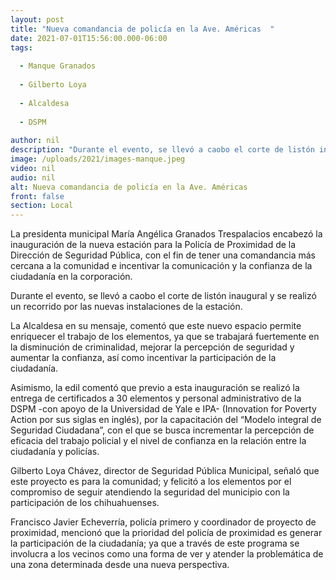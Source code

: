 ```yaml
---
layout: post
title: "Nueva comandancia de policía en la Ave. Américas  "
date: 2021-07-01T15:56:00.000-06:00
tags:
  
  - Manque Granados
  
  - Gilberto Loya
  
  - Alcaldesa
  
  - DSPM
  
author: nil
description: "Durante el evento, se llevó a caobo el corte de listón inaugural y se realizó un recorrido por las nuevas instalaciones de la estación."
image: /uploads/2021/images-manque.jpeg
video: nil
audio: nil
alt: Nueva comandancia de policía en la Ave. Américas  
front: false
section: Local
---
```


La presidenta municipal María Angélica Granados Trespalacios encabezó la inauguración de la nueva estación para la Policía de Proximidad de la Dirección de Seguridad Pública, con el fin de tener una comandancia más cercana a la comunidad e incentivar la comunicación y la confianza de la ciudadanía en la corporación.
 
Durante el evento, se llevó a caobo el corte de listón inaugural y se realizó un recorrido por las nuevas instalaciones de la estación.
 
La Alcaldesa en su mensaje, comentó que este nuevo espacio permite enriquecer el trabajo de los elementos, ya que se trabajará fuertemente en la disminución de criminalidad, mejorar la percepción de seguridad y aumentar la confianza, así como incentivar la participación de la ciudadanía.

Asimismo, la edil comentó que previo a esta inauguración se realizó la entrega de certificados a 30 elementos y personal administrativo de la DSPM -con apoyo de la Universidad de Yale e IPA- (Innovation for Poverty Action por sus siglas en inglés), por la capacitación del “Modelo integral de Seguridad Ciudadana”, con el que se busca incrementar la percepción de eficacia del trabajo policial y el nivel de confianza en la relación entre la ciudadanía y policías.
 
Gilberto Loya Chávez, director de Seguridad Pública Municipal, señaló que este proyecto es para la comunidad; y felicitó a los elementos por el compromiso de seguir atendiendo la seguridad del municipio con la participación de los chihuahuenses.
 
Francisco Javier Echeverría, policía primero y coordinador de proyecto de proximidad, mencionó que la prioridad del policía de proximidad es generar la participación de la ciudadanía; ya que a través de este programa se involucra a los vecinos como una forma de ver y atender la problemática de una zona determinada desde una nueva perspectiva.